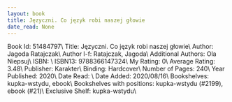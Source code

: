 ```yaml
---
layout: book
title: Języczni. Co język robi naszej głowie
date_read: None
---
```


Book Id: 51484797\ 
Title: Języczni. Co język robi naszej głowie\ 
Author: Jagoda Ratajczak\ 
Author l-f: Ratajczak, Jagoda\ 
Additional Authors: Ola Niepsuj\ 
ISBN: \ 
ISBN13: 9788366147324\ 
My Rating: 0\ 
Average Rating: 3.48\ 
Publisher: Karakter\ 
Binding: Hardcover\ 
Number of Pages: 240\ 
Year Published: 2020\ 
Date Read: \ 
Date Added: 2020/08/16\ 
Bookshelves: kupka-wstydu, ebook\ 
Bookshelves with positions: kupka-wstydu (#2199), ebook (#21)\ 
Exclusive Shelf: kupka-wstydu\ 

